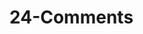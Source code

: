 <!--
 * @Author: your name
 * @Date: 2021-02-06 13:52:15
 * @LastEditTime: 2021-02-06 14:09:31
 * @LastEditors: Please set LastEditors
 * @Description: In User Settings Edit
 * @FilePath: /vuepress-starter/docs/PersonalStyle/Code/BadCodes/24-Comments.md
-->
# 24-Comments